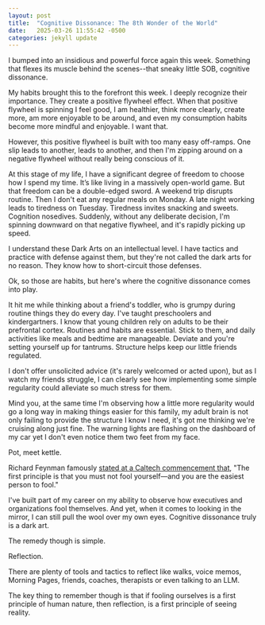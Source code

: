 ```yaml
---
layout: post
title:  "Cognitive Dissonance: The 8th Wonder of the World"
date:   2025-03-26 11:55:42 -0500
categories: jekyll update
---
```

I bumped into an insidious and powerful force again this week. Something that flexes its muscle behind the scenes--that sneaky little SOB, cognitive dissonance.

My habits brought this to the forefront this week. I deeply recognize their importance. They create a positive flywheel effect. When that positive flywheel is spinning I feel good, I am healthier, think more clearly, create more, am more enjoyable to be around, and even my consumption habits become more mindful and enjoyable. I want that.

However, this positive flywheel is built with too many easy off-ramps. One slip leads to another, leads to another, and then I'm zipping around on a negative flywheel without really being conscious of it.

At this stage of my life, I have a significant degree of freedom to choose how I spend my time. It’s like living in a massively open-world game. But that freedom can be a double-edged sword. A weekend trip disrupts routine. Then I don't eat any regular meals on Monday. A late night working leads to tiredness on Tuesday. Tiredness invites snacking and sweets. Cognition nosedives. Suddenly, without any deliberate decision, I'm spinning downward on that negative flywheel, and it's rapidly picking up speed.

I understand these Dark Arts on an intellectual level. I have tactics and practice with defense against them, but they're not called the dark arts for no reason. They know how to short-circuit those defenses.

Ok, so those are habits, but here's where the cognitive dissonance comes into play.

It hit me while thinking about a friend's toddler, who is grumpy during routine things they do every day. I've taught preschoolers and kindergartners. I know that young children rely on adults to be their prefrontal cortex. Routines and habits are essential. Stick to them, and daily activities like meals and bedtime are manageable. Deviate and you're setting yourself up for tantrums. Structure helps keep our little friends regulated.

I don't offer unsolicited advice (it's rarely welcomed or acted upon), but as I watch my friends struggle, I can clearly see how implementing some simple regularity could alleviate so much stress for them.

Mind you, at the same time I'm observing how a little more regularity would go a long way in making things easier for this family, my adult brain is not only failing to provide the structure I know I need, it's got me thinking we're cruising along just fine. The warning lights are flashing on the dashboard of my car yet I don't even notice them two feet from my face.

Pot, meet kettle. 

Richard Feynman famously [stated at a Caltech commencement that][feynman-fool], "The first principle is that you must not fool yourself—and you are the easiest person to fool."

I've built part of my career on my ability to observe how executives and organizations fool themselves. And yet, when it comes to looking in the mirror, I can still pull the wool over my own eyes. Cognitive dissonance truly is a dark art. 

The remedy though is simple.

Reflection.

There are plenty of tools and tactics to reflect like walks, voice memos, Morning Pages, friends, coaches, therapists or even talking to an LLM.

The key thing to remember though is that if fooling ourselves is a first principle of human nature, then reflection, is a first principle of seeing reality. 

[feynman-fool]: https://calteches.library.caltech.edu/51/2/CargoCult.htm
